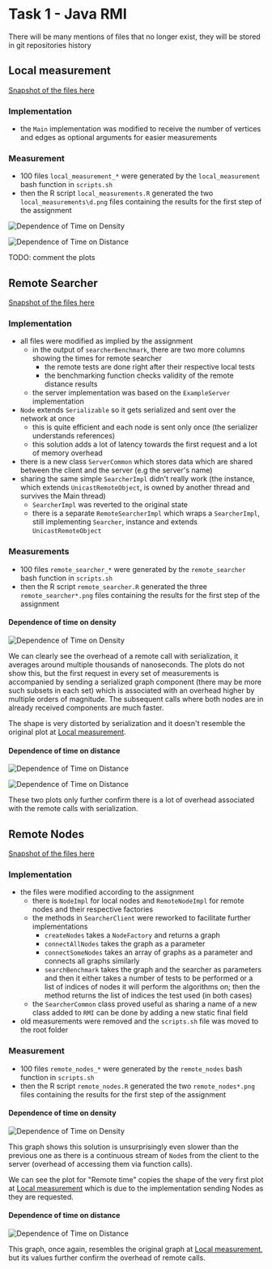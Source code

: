 # Task 1 - Java RMI

There will be many mentions of files that no longer exist, they will be stored in git repositories history

## Local measurement

[Snapshot of the files here](https://github.com/jiriklepl/NSWI080/commit/b87eaad090a835128384178c0d0ef799248605f1)

### Implementation

- the `Main` implementation was modified to receive the number of vertices and edges as optional arguments for easier measurements

### Measurement

- 100 files `local_measurement_*` were generated by the `local_measurement` bash function in `scripts.sh`
- then the R script `local_measurements.R` generated the two `local_measurements\d.png` files containing the results for the first step of the assignment

![Dependence of Time on Density](local_measurements1.png)

![Dependence of Time on Distance](local_measurements2.png)

TODO: comment the plots

## Remote Searcher


[Snapshot of the files here](https://github.com/jiriklepl/NSWI080/commit/819bcb62ee3ef36bcc231beb10f8cb37fee62ba0)

### Implementation

- all files were modified as implied by the assignment
  - in the output of `searcherBenchmark`, there are two more columns showing the times for remote searcher
    - the remote tests are done right after their respective local tests
    - the benchmarking function checks validity of the remote distance results
  - the server implementation was based on the `ExampleServer` implementation
- `Node` extends `Serializable` so it gets serialized and sent over the network at once
  - this is quite efficient and each node is sent only once (the serializer understands references)
  - this solution adds a lot of latency towards the first request and a lot of memory overhead
- there is a new class `ServerCommon` which stores data which are shared between the client and the server (e.g the server's name)
- sharing the same simple `SearcherImpl` didn't really work (the instance, which extends `UnicastRemoteObject`, is owned by another thread and survives the Main thread)
  - `SearcherImpl` was reverted to the original state
  - there is a separate `RemoteSearcherImpl` which wraps a `SearcherImpl`, still implementing `Searcher`, instance and extends `UnicastRemoteObject`

### Measurements

- 100 files `remote_searcher_*` were generated by the `remote_searcher` bash function in `scripts.sh`
- then the R script `remote_searcher.R` generated the three `remote_searcher*.png` files containing the results for the first step of the assignment

#### **Dependence of time on density**

![Dependence of Time on Density](remote_searcher1.png)

We can clearly see the overhead of a remote call with serialization, it averages around multiple thousands of nanoseconds. The plots do not show this, but the first request in every set of measurements is accompanied by sending a serialized graph component (there may be more such subsets in each set) which is associated with an overhead higher by multiple orders of magnitude. The subsequent calls where both nodes are in already received components are much faster.

The shape is very distorted by serialization and it doesn't resemble the original plot at [Local measurement](#Local-measurement).

#### **Dependence of time on distance**

![Dependence of Time on Distance](remote_searcher2_1.png)

![Dependence of Time on Distance](remote_searcher2_2.png)

These two plots only further confirm there is a lot of overhead associated with the remote calls with serialization.

## Remote Nodes

[Snapshot of the files here](https://github.com/jiriklepl/NSWI080/commit/b20238a64e9f0b7f1887b9d92c8c9fc2b9f0ad04)

### Implementation

- the files were modified according to the assignment
  - there is `NodeImpl` for local nodes and `RemoteNodeImpl` for remote nodes and their respective factories
  - the methods in `SearcherClient` were reworked to facilitate further implementations
    - `createNodes` takes a `NodeFactory` and returns a graph
    - `connectAllNodes` takes the graph as a parameter
    - `connectSomeNodes` takes an array of graphs as a parameter and connects all graphs similarly
    - `searchBenchmark` takes the graph and the searcher as parameters and then it either takes a number of tests to be performed or a list of indices of nodes it will perform the algorithms on; then the method returns the list of indices the test used (in both cases)
  - the `SearcherCommon` class proved useful as sharing a name of a new class added to `RMI` can be done by adding a new static final field
- old measurements were removed and the `scripts.sh` file was moved to the root folder

### Measurement

- 100 files `remote_nodes_*` were generated by the `remote_nodes` bash function in `scripts.sh`
- then the R script `remote_nodes.R` generated the two `remote_nodes*.png` files containing the results for the first step of the assignment

#### **Dependence of time on density**

![Dependence of Time on Density](remote_nodes1.png)

This graph shows this solution is unsurprisingly even slower than the previous one as there is a continuous stream of `Node`s from the client to the server (overhead of accessing them via function calls).

We can see the plot for "Remote time" copies the shape of the very first plot at [Local measurement](#Local-measurement) which is due to the implementation sending Nodes as they are requested.

#### **Dependence of time on distance**

![Dependence of Time on Distance](remote_nodes2.png)

This graph, once again, resembles the original graph at [Local measurement](#Local-measurement), but its values further confirm the overhead of remote calls.
